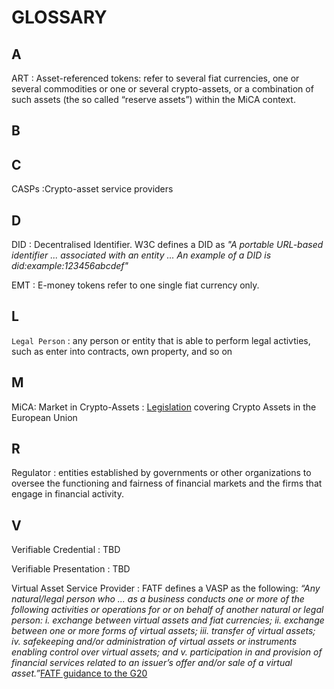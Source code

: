 # GLOSSARY

## A

ART
: Asset-referenced tokens: refer to several fiat currencies, one or several commodities or one or several crypto-assets,
or a combination of such assets (the so called “reserve assets”) within the MiCA context.

## B

## C

CASPs
:Crypto-asset service providers

## D

DID
: Decentralised Identifier. W3C defines a DID as *"A portable URL-based identifier ... associated with an entity ... An
example of a DID is did:example:123456abcdef"*

EMT
: E-money tokens refer to one single fiat currency only.

## L

`Legal Person`
: any person or entity that is able to perform legal activties, such as enter into contracts, own property, and so on

## M

MiCA: Market in Crypto-Assets
: [Legislation](https://eur-lex.europa.eu/legal-content/EN/TXT/?uri=CELEX%3A52020PC0593) covering Crypto Assets in the
European Union

## R

Regulator
: entities established by governments or other organizations to oversee the functioning and fairness of financial
markets and the firms that engage in financial activity.

## V

Verifiable Credential
: TBD

Verifiable Presentation
: TBD

Virtual Asset Service Provider
: FATF defines a VASP as the following: *“Any natural/legal person who ... as a business conducts one or more of the
following activities or operations for or on behalf of another natural or legal person: i. exchange between virtual
assets and fiat currencies; ii. exchange between one or more forms of virtual assets; iii. transfer of virtual assets;
iv. safekeeping and/or administration of virtual assets or instruments enabling control over virtual assets; and v.
participation in and provision of financial services related to an issuer’s offer and/or sale of a virtual
asset.”*[FATF guidance to the G20](https://www.fatf-gafi.org/publications/virtualassets/documents/report-g20-so-called-stablecoins-june-2020.html)





